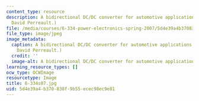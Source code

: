 ```yaml
---
content_type: resource
description: A bidirectional DC/DC converter for automotive applications. (Image by
  David Perreault.)
file: /media/courses/6-334-power-electronics-spring-2007/5d4e39a4b370838f9b55ecec98ec9e81_6-334s07.jpg
file_type: image/jpeg
image_metadata:
  caption: A bidirectional DC/DC converter for automotive applications. (Image by
    David Perreault.)
  credit: ''
  image-alt: A bidirectional DC/DC converter for automotive applications.
learning_resource_types: []
ocw_type: OCWImage
resourcetype: Image
title: 6-334s07.jpg
uid: 5d4e39a4-b370-838f-9b55-ecec98ec9e81
---
```

